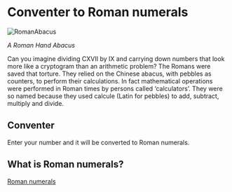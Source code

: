 # Conventer to Roman numerals

![RomanAbacus](https://guernseydonkey.com/wp-content/uploads/2014/12/RomanAbacus.jpg)

*A Roman Hand Abacus*

Can you imagine dividing CXVII by IX and carrying down numbers that look more like a cryptogram than an arithmetic problem?
The Romans were saved that torture. They relied on the Chinese abacus, with pebbles as counters, to perform their calculations. 
In fact mathematical operations were performed in Roman times by persons called ‘calculators’. 
They were so named because they used calcule (Latin for pebbles) to add, subtract, multiply and divide.

## Conventer

Enter your number and it will be converted to Roman numerals.

## What is Roman numerals?

[Roman numerals](https://en.wikipedia.org/wiki/Roman_numerals)
